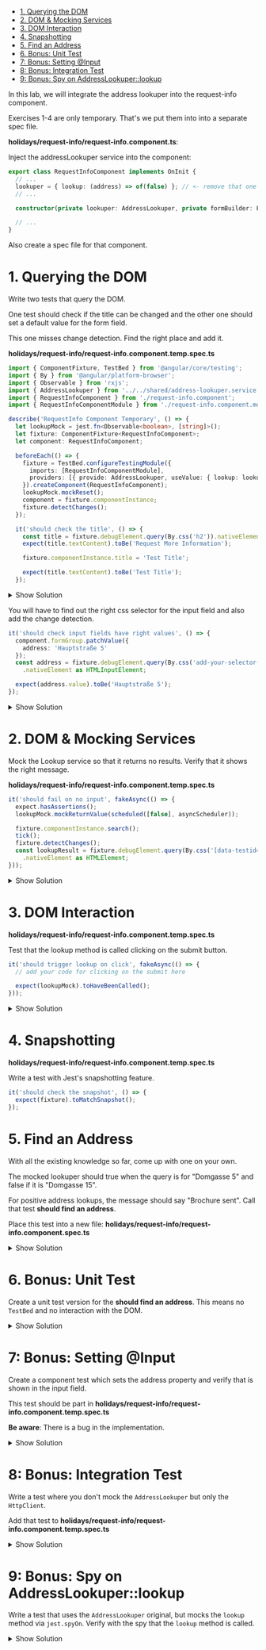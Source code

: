 - [1. Querying the DOM](#1-querying-the-dom)
- [2. DOM & Mocking Services](#2-dom--mocking-services)
- [3. DOM Interaction](#3-dom-interaction)
- [4. Snapshotting](#4-snapshotting)
- [5. Find an Address](#5-find-an-address)
- [6. Bonus: Unit Test](#6-bonus-unit-test)
- [7: Bonus: Setting @Input](#7-bonus-setting-input)
- [8: Bonus: Integration Test](#8-bonus-integration-test)
- [9: Bonus: Spy on AddressLookuper::lookup](#9-bonus-spy-on-addresslookuperlookup)

In this lab, we will integrate the address lookuper into the request-info component.

Exercises 1-4 are only temporary. That's we put them into into a separate spec file.

**holidays/request-info/request-info.component.ts**:

Inject the addressLookuper service into the component:

```typescript
export class RequestInfoComponent implements OnInit {
  // ...
  lookuper = { lookup: (address) => of(false) }; // <- remove that one
  // ...

  constructor(private lookuper: AddressLookuper, private formBuilder: FormBuilder) {}

  // ...
}
```

Also create a spec file for that component.

# 1. Querying the DOM

Write two tests that query the DOM.

One test should check if the title can be changed and the other one should set a default value for the form field.

This one misses change detection. Find the right place and add it.

**holidays/request-info/request-info.component.temp.spec.ts**

```typescript
import { ComponentFixture, TestBed } from '@angular/core/testing';
import { By } from '@angular/platform-browser';
import { Observable } from 'rxjs';
import { AddressLookuper } from '../../shared/address-lookuper.service';
import { RequestInfoComponent } from './request-info.component';
import { RequestInfoComponentModule } from './request-info.component.module';

describe('RequestInfo Component Temporary', () => {
  let lookupMock = jest.fn<Observable<boolean>, [string]>();
  let fixture: ComponentFixture<RequestInfoComponent>;
  let component: RequestInfoComponent;

  beforeEach(() => {
    fixture = TestBed.configureTestingModule({
      imports: [RequestInfoComponentModule],
      providers: [{ provide: AddressLookuper, useValue: { lookup: lookupMock } }]
    }).createComponent(RequestInfoComponent);
    lookupMock.mockReset();
    component = fixture.componentInstance;
    fixture.detectChanges();
  });

  it('should check the title', () => {
    const title = fixture.debugElement.query(By.css('h2')).nativeElement as HTMLElement;
    expect(title.textContent).toBe('Request More Information');

    fixture.componentInstance.title = 'Test Title';

    expect(title.textContent).toBe('Test Title');
  });
```

<details>
<summary>Show Solution</summary>
<p>

`fixture.detectChanges()` has to be called after the title property has been set.

</p>
</details>

You will have to find out the right css selector for the input field and also add the change detection.

```typescript
it('should check input fields have right values', () => {
  component.formGroup.patchValue({
    address: 'Hauptstraße 5'
  });
  const address = fixture.debugElement.query(By.css('add-your-selector-here'))
    .nativeElement as HTMLInputElement;

  expect(address.value).toBe('Hauptstraße 5');
});
```

<details>
<summary>Show Solution</summary>
<p>

The css selector is `[data-testid=address]`

</p>
</details>

# 2. DOM & Mocking Services

Mock the Lookup service so that it returns no results. Verify that it shows the right message.

**holidays/request-info/request-info.component.temp.spec.ts**

```typescript
it('should fail on no input', fakeAsync(() => {
  expect.hasAssertions();
  lookupMock.mockReturnValue(scheduled([false], asyncScheduler));

  fixture.componentInstance.search();
  tick();
  fixture.detectChanges();
  const lookupResult = fixture.debugElement.query(By.css('[data-testid=lookup-result]'))
    .nativeElement as HTMLElement;
}));
```

<details>
<summary>Show Solution</summary>
<p>

Add following snippet at the end:

```typescript
expect(lookupResult.textContent).toContain('Address not found');
```

</p>
</details>

# 3. DOM Interaction

**holidays/request-info/request-info.component.temp.spec.ts**

Test that the lookup method is called clicking on the submit button.

```typescript
it('should trigger lookup on click', fakeAsync(() => {
  // add your code for clicking on the submit here

  expect(lookupMock).toHaveBeenCalled();
}));
```

<details>
<summary>Show Solution</summary>
<p>

```typescript
lookupMock.mockReturnValue(scheduled([false], asyncScheduler));
const button = fixture.debugElement.query(By.css('[data-testid=btn-search]'))
  .nativeElement as HTMLButtonElement;
button.click();
```

</p>
</details>

# 4. Snapshotting

**holidays/request-info/request-info.component.temp.spec.ts**

Write a test with Jest's snapshotting feature.

```typescript
it('should check the snapshot', () => {
  expect(fixture).toMatchSnapshot();
});
```

# 5. Find an Address

With all the existing knowledge so far, come up with one on your own.

The mocked lookuper should true when the query is for "Domgasse 5" and false if it is "Domgasse 15".

For positive address lookups, the message should say "Brochure sent". Call that test **should find an address**.

Place this test into a new file: **holidays/request-info/request-info.component.spec.ts**

<details>
<summary>Show Solution</summary>
<p>

```typescript
import { fakeAsync, TestBed, tick, waitForAsync } from '@angular/core/testing';
import { FormBuilder } from '@angular/forms';
import { By } from '@angular/platform-browser';
import { asyncScheduler, scheduled } from 'rxjs';
import { AddressLookuper } from '../../shared/address-lookuper.service';
import { assertType } from '../../shared/assert-type';
import { RequestInfoComponent } from './request-info.component';
import { RequestInfoComponentModule } from './request-info.component.module';

describe('Request Info Component', () => {
  it('should find an address', fakeAsync(() => {
    const lookuper = {
      lookup: (query: string) => scheduled([query === 'Domgasse 5'], asyncScheduler)
    };
    const fixture = TestBed.configureTestingModule({
      imports: [RequestInfoComponentModule],
      providers: [{ provide: AddressLookuper, useValue: lookuper }]
    }).createComponent(RequestInfoComponent);
    const input = fixture.debugElement.query(By.css('[data-testid=address]'))
      .nativeElement as HTMLInputElement;
    const button = fixture.debugElement.query(By.css('[data-testid=btn-search]'))
      .nativeElement as HTMLButtonElement;

    fixture.detectChanges();
    input.value = 'Domgasse 15';
    input.dispatchEvent(new Event('input'));
    button.click();
    tick();
    fixture.detectChanges();
    const lookupResult = fixture.debugElement.query(By.css('[data-testid=lookup-result]'))
      .nativeElement as HTMLElement;

    expect(lookupResult.textContent).toContain('Address not found');

    input.value = 'Domgasse 5';
    input.dispatchEvent(new Event('input'));
    button.click();
    tick();
    fixture.detectChanges();

    expect(lookupResult.textContent).toContain('Brochure sent');
  }));
});
```

</p>
</details>

# 6. Bonus: Unit Test

Create a unit test version for the **should find an address**. This means no `TestBed` and no interaction with the DOM.

<details>
<summary>Show Solution</summary>
<p>

```typescript
it(
  'should test as unit test',
  waitForAsync(() => {
    const formBuilder = {
      group: () => ({ value: { address: 'Domgasse 5' } })
    };
    const lookuper = {
      lookup: (query: string) => scheduled([query === 'Domgasse 5'], asyncScheduler)
    };
    const component = new RequestInfoComponent(
      assertType<FormBuilder>(formBuilder),
      assertType<AddressLookuper>(lookuper)
    );

    component.ngOnInit();
    component.lookupResult$?.subscribe((message) => {
      expect(message).toBe('Brochure sent');
    });

    component.search();
  })
);
```

</p>
</details>

# 7: Bonus: Setting @Input

Create a component test which sets the address property and verify that is shown in the input field.

This test should be part in **holidays/request-info/request-info.component.temp.spec.ts**

**Be aware**: There is a bug in the implementation.

<details>
<summary>Show Solution</summary>
<p>

The bug is a type in `request-info.component.ts`. Lookout for `addresss` instead of `address`.

```typescript
it('should verify that the address input sets the field value', fakeAsync(() => {
  const fixture = TestBed.configureTestingModule({
    imports: [RequestInfoComponentModule],
    providers: [{ provide: AddressLookuper, useValue: null }]
  }).createComponent(RequestInfoComponent);
  fixture.componentInstance.address = 'Domgasse 5';

  fixture.detectChanges();
  const field = fixture.debugElement.query(By.css('[data-testid=address]'))
    .nativeElement as HTMLInputElement;

  expect(field.value).toBe('Domgasse 5');
}));
```

</p>
</details>

# 8: Bonus: Integration Test

Write a test where you don't mock the `AddressLookuper` but only the `HttpClient`.

Add that test to **holidays/request-info/request-info.component.temp.spec.ts**

<details>
<summary>Show Solution</summary>
<p>

```typescript
it('should do an integration test by mocking the HttpClient', fakeAsync(() => {
  const httpClient = assertType<HttpClient>({ get: () => of([true]) });
  const fixture = TestBed.configureTestingModule({
    declarations: [RequestInfoComponent],
    imports: [ReactiveFormsModule],
    providers: [{ provide: HttpClient, useValue: httpClient }]
  }).createComponent(RequestInfoComponent);

  fixture.detectChanges();
  const input = fixture.debugElement.query(By.css('[data-testid=address]'))
    .nativeElement as HTMLInputElement;
  input.value = 'Domgasse 15';
  input.dispatchEvent(new Event('input'));
  fixture.componentInstance.search();
  tick();
  fixture.detectChanges();
  const lookupResult = fixture.debugElement.query(By.css('[data-testid=lookup-result]'))
    .nativeElement as HTMLElement;

  expect(lookupResult.textContent).toContain('Brochure sent');
}));
```

</p>
</details>

# 9: Bonus: Spy on AddressLookuper::lookup

Write a test that uses the `AddressLookuper` original, but mocks the `lookup` method via `jest.spyOn`. Verify with the spy that the `lookup` method is called.

<details>
<summary>Show Solution</summary>
<p>

```typescript
it('should spy AddressLookuper::lookup', fakeAsync(() => {
  const httpClient = assertType<HttpClient>({ get: () => of([true]) });
  const fixture = TestBed.configureTestingModule({
    declarations: [RequestInfoComponent],
    imports: [ReactiveFormsModule],
    providers: [{ provide: HttpClient, useValue: httpClient }]
  }).createComponent(RequestInfoComponent);
  const addressLookuper = TestBed.inject(AddressLookuper);
  const spy = jest.spyOn(addressLookuper, 'lookup');
  spy.mockReturnValue(of(true));
  const input = fixture.debugElement.query(By.css('[data-testid=address]'))
    .nativeElement as HTMLInputElement;
  const button = fixture.debugElement.query(By.css('[data-testid=btn-search]'))
    .nativeElement as HTMLButtonElement;

  fixture.detectChanges();
  input.value = 'Domgasse 15';
  input.dispatchEvent(new Event('input'));
  button.click();

  expect(spy).toHaveBeenCalledWith('Domgasse 15');
}));
```

</p>
</details>
